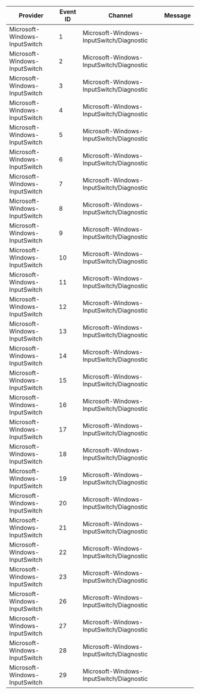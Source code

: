 Provider                       |  Event ID  |  Channel                                   |  Message
-------------------------------|------------|--------------------------------------------|---------
Microsoft-Windows-InputSwitch  |  1         |  Microsoft-Windows-InputSwitch/Diagnostic  |
Microsoft-Windows-InputSwitch  |  2         |  Microsoft-Windows-InputSwitch/Diagnostic  |
Microsoft-Windows-InputSwitch  |  3         |  Microsoft-Windows-InputSwitch/Diagnostic  |
Microsoft-Windows-InputSwitch  |  4         |  Microsoft-Windows-InputSwitch/Diagnostic  |
Microsoft-Windows-InputSwitch  |  5         |  Microsoft-Windows-InputSwitch/Diagnostic  |
Microsoft-Windows-InputSwitch  |  6         |  Microsoft-Windows-InputSwitch/Diagnostic  |
Microsoft-Windows-InputSwitch  |  7         |  Microsoft-Windows-InputSwitch/Diagnostic  |
Microsoft-Windows-InputSwitch  |  8         |  Microsoft-Windows-InputSwitch/Diagnostic  |
Microsoft-Windows-InputSwitch  |  9         |  Microsoft-Windows-InputSwitch/Diagnostic  |
Microsoft-Windows-InputSwitch  |  10        |  Microsoft-Windows-InputSwitch/Diagnostic  |
Microsoft-Windows-InputSwitch  |  11        |  Microsoft-Windows-InputSwitch/Diagnostic  |
Microsoft-Windows-InputSwitch  |  12        |  Microsoft-Windows-InputSwitch/Diagnostic  |
Microsoft-Windows-InputSwitch  |  13        |  Microsoft-Windows-InputSwitch/Diagnostic  |
Microsoft-Windows-InputSwitch  |  14        |  Microsoft-Windows-InputSwitch/Diagnostic  |
Microsoft-Windows-InputSwitch  |  15        |  Microsoft-Windows-InputSwitch/Diagnostic  |
Microsoft-Windows-InputSwitch  |  16        |  Microsoft-Windows-InputSwitch/Diagnostic  |
Microsoft-Windows-InputSwitch  |  17        |  Microsoft-Windows-InputSwitch/Diagnostic  |
Microsoft-Windows-InputSwitch  |  18        |  Microsoft-Windows-InputSwitch/Diagnostic  |
Microsoft-Windows-InputSwitch  |  19        |  Microsoft-Windows-InputSwitch/Diagnostic  |
Microsoft-Windows-InputSwitch  |  20        |  Microsoft-Windows-InputSwitch/Diagnostic  |
Microsoft-Windows-InputSwitch  |  21        |  Microsoft-Windows-InputSwitch/Diagnostic  |
Microsoft-Windows-InputSwitch  |  22        |  Microsoft-Windows-InputSwitch/Diagnostic  |
Microsoft-Windows-InputSwitch  |  23        |  Microsoft-Windows-InputSwitch/Diagnostic  |
Microsoft-Windows-InputSwitch  |  26        |  Microsoft-Windows-InputSwitch/Diagnostic  |
Microsoft-Windows-InputSwitch  |  27        |  Microsoft-Windows-InputSwitch/Diagnostic  |
Microsoft-Windows-InputSwitch  |  28        |  Microsoft-Windows-InputSwitch/Diagnostic  |
Microsoft-Windows-InputSwitch  |  29        |  Microsoft-Windows-InputSwitch/Diagnostic  |